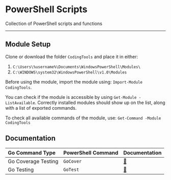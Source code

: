 # PowerShell Scripts

Collection of PowerShell scripts and functions

---

## Module Setup

Clone or download the folder `CodingTools` and place it in either:

1. `C:\Users\%username%\Documents\WindowsPowerShell\Modules\`
2. `C:\WINDOWS\system32\WindowsPowerShell\v1.0\Modules`

Before using the module, import the module using: `Import-Module CodingTools`.

You can check if the module is accessible by using `Get-Module -ListAvailable`. Correctly installed modules should show up on the list, along with a list of exported commands.

To check all available commands of the module, use:
`Get-Command -Module CodingTools`

## Documentation

| Go Command Type           | PowerShell Command    | Documentation                            |
|:--------------------------|:----------------------|:-----------------------------------------|
| Go Coverage Testing       | `GoCover`             | [:book:](Documentation/go_cover.md)      |
| Go Testing                | `GoTest`              | [:book:](Documentation/go_test.md)       |
